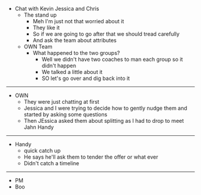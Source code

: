 - Chat with Kevin Jessica and  Chris
	- The stand up
		- Meh I'm just not that worried about it
		- They like it
		- So if we are going to go after that we should tread carefully
		- And ask the team about attributes
	- OWN Team
		- What happened to the two groups?
			- Well we didn't have two coaches to man each group so it didn't happen
			- We talked a little about it
			- SO let's go over and dig back into it
- ---
- OWN
	- They were just chatting at first
	- Jessica and I were trying to decide how to gently nudge them and started by asking some questions
	- Then JEssica asked them about splitting as I had to drop to meet Jahn Handy
- ---
- Handy
	- quick catch up
	- He says he'll ask them to tender the offer or what ever
	- Didn't catch a timeline
- ---
- PM
- Boo